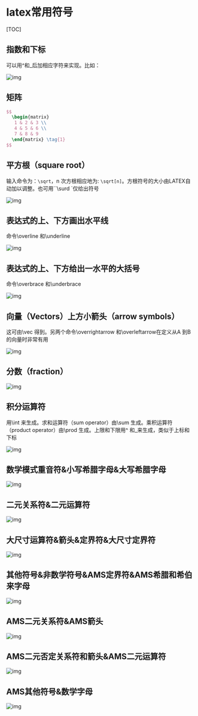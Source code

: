 # latex常用符号

[TOC]

## 指数和下标

可以用^和_后加相应字符来实现。比如：

![img](foot.gif)

## 矩阵

```latex
$$
  \begin{matrix}
   1 & 2 & 3 \\
   4 & 5 & 6 \\
   7 & 8 & 9
  \end{matrix} \tag{1}
$$
```



## 平方根（square root）

输入命令为：`\sqrt`，n 次方根相应地为: `\sqrt[n]`。方根符号的大小由LATEX自动加以调整。也可用``\surd `仅给出符号

![img](sqrt.GIF)

## 表达式的上、下方画出水平线

命令\overline 和\underline 

![img](overline.GIF)

## 表达式的上、下方给出一水平的大括号

命令\overbrace 和\underbrace 

![img](brace.GIF)

## 向量（Vectors）上方小箭头（arrow symbols）

这可由\vec 得到。另两个命令\overrightarrow 和\overleftarrow在定义从A 到B 的向量时非常有用

![img](vec.GIF)

## 分数（fraction）

![img](frac.GIF)

## 积分运算符

用\int 来生成。求和运算符（sum operator）由\sum 生成。乘积运算符（product operator）由\prod 生成。上限和下限用^ 和_来生成，类似于上标和下标

![img](int.GIF)



## 数学模式重音符&小写希腊字母&大写希腊字母

![img](1.GIF)

## 二元关系符&二元运算符

![img](2.GIF)

## 大尺寸运算符&箭头&定界符&大尺寸定界符

![img](3.GIF)

## 其他符号&非数学符号&AMS定界符&AMS希腊和希伯来字母

![img](4.GIF)

## AMS二元关系符&AMS箭头

![img](5.GIF)

## AMS二元否定关系符和箭头&AMS二元运算符

![img](6.GIF)

## AMS其他符号&数学字母

![img](7.GIF)